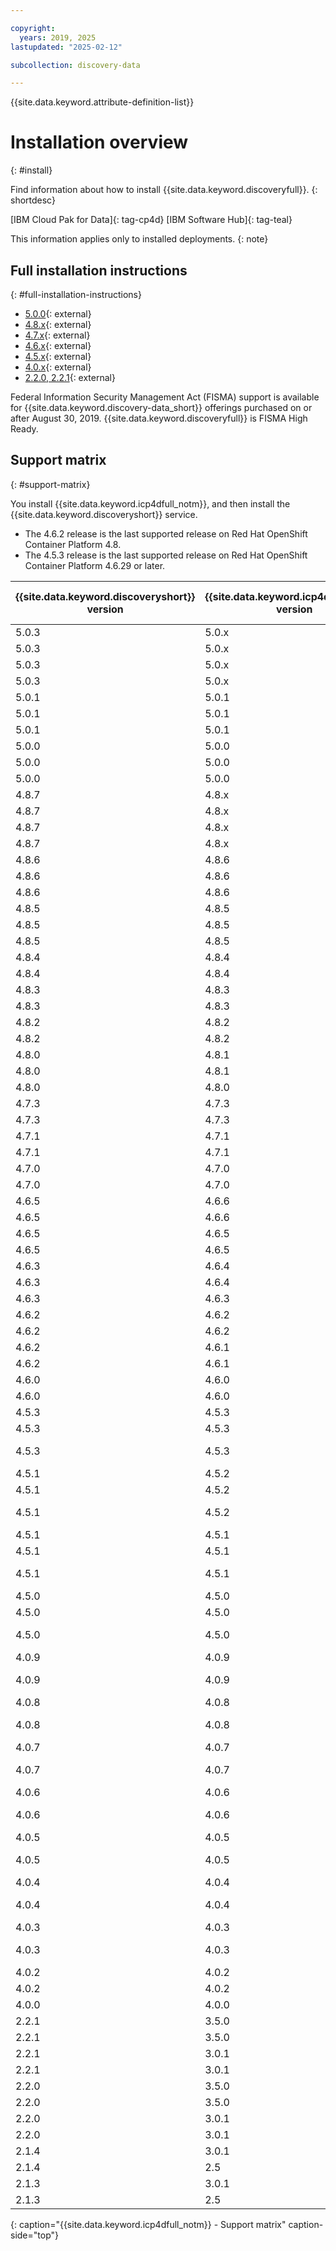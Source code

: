 ```yaml
---

copyright:
  years: 2019, 2025
lastupdated: "2025-02-12"

subcollection: discovery-data

---
```


{{site.data.keyword.attribute-definition-list}}

# Installation overview
{: #install}

Find information about how to install {{site.data.keyword.discoveryfull}}.
{: shortdesc}

[IBM Cloud Pak for Data]{: tag-cp4d} [IBM Software Hub]{: tag-teal}

This information applies only to installed deployments.
{: note}

## Full installation instructions
{: #full-installation-instructions}



- [5.0.0](https://www.ibm.com/docs/SSQNUZ_5.0.x/svc-discovery/discovery-install-overview.html){: external}
- [4.8.x](https://www.ibm.com/docs/SSQNUZ_4.8.x/svc-discovery/discovery-install-overview.html){: external}
- [4.7.x](https://www.ibm.com/docs/SSQNUZ_4.7.x/svc-discovery/discovery-install-overview.html){: external}
- [4.6.x](https://www.ibm.com/docs/SSQNUZ_4.6.x/svc-discovery/discovery-install-overview.html){: external}
- [4.5.x](https://www.ibm.com/docs/SSQNUZ_4.5.x/svc-discovery/discovery-install-overview.html){: external}
- [4.0.x](https://www.ibm.com/docs/en/cloud-paks/cp-data/4.0?topic=discovery-installing-watson){: external}
- [2.2.0, 2.2.1](https://www.ibm.com/docs/cloud-paks/cp-data/3.5.0?topic=services-watson-discovery){: external}

Federal Information Security Management Act (FISMA) support is available for {{site.data.keyword.discovery-data_short}} offerings purchased on or after August 30, 2019. {{site.data.keyword.discoveryfull}} is FISMA High Ready.

## Support matrix
{: #support-matrix}

You install {{site.data.keyword.icp4dfull_notm}}, and then install the {{site.data.keyword.discoveryshort}} service.

- The 4.6.2 release is the last supported release on Red Hat OpenShift Container Platform 4.8.
- The 4.5.3 release is the last supported release on Red Hat OpenShift Container Platform 4.6.29 or later.





| {{site.data.keyword.discoveryshort}} version | {{site.data.keyword.icp4dfull_notm}} version | Red Hat OpenShift version |
| ----------------------------------|----------------|----------------|
| 5.0.3 | 5.0.x | 4.16 |
| 5.0.3 | 5.0.x | 4.15 |
| 5.0.3 | 5.0.x | 4.14 |
| 5.0.3 | 5.0.x | 4.12 |
| 5.0.1 | 5.0.1 | 4.15 |
| 5.0.1 | 5.0.1 | 4.14 |
| 5.0.1 | 5.0.1 | 4.12 |
| 5.0.0 | 5.0.0 | 4.15 |
| 5.0.0 | 5.0.0 | 4.14 |
| 5.0.0 | 5.0.0 | 4.12 |
| 4.8.7 | 4.8.x | 4.16 |
| 4.8.7 | 4.8.x | 4.15 |
| 4.8.7 | 4.8.x | 4.14 |
| 4.8.7 | 4.8.x | 4.12 |
| 4.8.6 | 4.8.6 | 4.15 |
| 4.8.6 | 4.8.6 | 4.14 |
| 4.8.6 | 4.8.6 | 4.12 |
| 4.8.5 | 4.8.5 | 4.15 |
| 4.8.5 | 4.8.5 | 4.14 |
| 4.8.5 | 4.8.5 | 4.12 |
| 4.8.4 | 4.8.4 | 4.14 |
| 4.8.4 | 4.8.4 | 4.12 |
| 4.8.3 | 4.8.3 | 4.14 |
| 4.8.3 | 4.8.3 | 4.12 |
| 4.8.2 | 4.8.2 | 4.14 |
| 4.8.2 | 4.8.2 | 4.12 |
| 4.8.0 | 4.8.1 | 4.14 |
| 4.8.0 | 4.8.1 | 4.12 |
| 4.8.0 | 4.8.0 | 4.12 |
| 4.7.3 | 4.7.3 | 4.12 |
| 4.7.3 | 4.7.3 | 4.10 |
| 4.7.1 | 4.7.1 | 4.12 |
| 4.7.1 | 4.7.1 | 4.10 |
| 4.7.0 | 4.7.0 | 4.12 |
| 4.7.0 | 4.7.0 | 4.10 |
| 4.6.5 | 4.6.6 | 4.12 |
| 4.6.5 | 4.6.6 | 4.10 |
| 4.6.5 | 4.6.5 | 4.12 |
| 4.6.5 | 4.6.5 | 4.10 |
| 4.6.3 | 4.6.4 | 4.12 |
| 4.6.3 | 4.6.4 | 4.10 |
| 4.6.3 | 4.6.3 | 4.10 |
| 4.6.2 | 4.6.2 | 4.10 |
| 4.6.2 | 4.6.2 | 4.8 |
| 4.6.2 | 4.6.1 | 4.10 |
| 4.6.2 | 4.6.1 | 4.8 |
| 4.6.0 | 4.6.0 | 4.10 |
| 4.6.0 | 4.6.0 | 4.8 |
| 4.5.3 | 4.5.3 | 4.10 |
| 4.5.3 | 4.5.3 | 4.8 |
| 4.5.3 | 4.5.3 | 4.6.29 or later |
| 4.5.1 | 4.5.2 | 4.10 |
| 4.5.1 | 4.5.2 | 4.8 |
| 4.5.1 | 4.5.2 | 4.6.29 or later |
| 4.5.1 | 4.5.1 | 4.10 |
| 4.5.1 | 4.5.1 | 4.8 |
| 4.5.1 | 4.5.1 | 4.6.29 or later |
| 4.5.0 | 4.5.0 | 4.10 |
| 4.5.0 | 4.5.0 | 4.8 |
| 4.5.0 | 4.5.0 | 4.6.29 or later |
| 4.0.9 | 4.0.9 | 4.8 |
| 4.0.9 | 4.0.9 | 4.6.29 or later |
| 4.0.8 | 4.0.8 | 4.8 |
| 4.0.8 | 4.0.8 | 4.6.29 or later |
| 4.0.7 | 4.0.7 | 4.8 |
| 4.0.7 | 4.0.7 | 4.6.29 or later |
| 4.0.6 | 4.0.6 | 4.8 |
| 4.0.6 | 4.0.6 | 4.6.29 or later |
| 4.0.5 | 4.0.5 | 4.8 |
| 4.0.5 | 4.0.5 | 4.6.29 or later |
| 4.0.4 | 4.0.4 | 4.8 |
| 4.0.4 | 4.0.4 | 4.6.29 or later |
| 4.0.3 | 4.0.3 | 4.8 |
| 4.0.3 | 4.0.3 | 4.6.29 or later |
| 4.0.2 | 4.0.2 | 4.8 |
| 4.0.2 | 4.0.2 | 4.6 |
| 4.0.0 | 4.0.0 | 4.6 |
| 2.2.1 | 3.5.0 | 4.5, 4.6 |
| 2.2.1 | 3.5.0 | 3.11.188 |
| 2.2.1 | 3.0.1 | 4.5, 4.6 |
| 2.2.1 | 3.0.1 | 3.11.188 |
| 2.2.0 | 3.5.0 | 4.5 |
| 2.2.0 | 3.5.0 | 3.11.188 |
| 2.2.0 | 3.0.1 | 4.5 |
| 2.2.0 | 3.0.1 | 3.11 |
| 2.1.4 | 3.0.1 | 3.11.188 |
| 2.1.4 | 2.5 | 3.11 |
| 2.1.3 | 3.0.1 | 3.11.188 |
| 2.1.3 | 2.5 | 3.11 |
{: caption="{{site.data.keyword.icp4dfull_notm}} - Support matrix" caption-side="top"}
